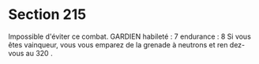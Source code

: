 # Section 215

Impossible d'éviter ce combat.
GARDIEN  habileté  : 7 endurance  : 8
Si vous êtes vainqueur, vous vous emparez de la grenade à
neutrons et ren dez-vous au 320 .
